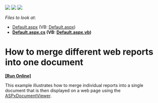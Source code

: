 <!-- default badges list -->
![](https://img.shields.io/endpoint?url=https://codecentral.devexpress.com/api/v1/VersionRange/128601884/13.1.4%2B)
[![](https://img.shields.io/badge/Open_in_DevExpress_Support_Center-FF7200?style=flat-square&logo=DevExpress&logoColor=white)](https://supportcenter.devexpress.com/ticket/details/E1944)
[![](https://img.shields.io/badge/📖_How_to_use_DevExpress_Examples-e9f6fc?style=flat-square)](https://docs.devexpress.com/GeneralInformation/403183)
<!-- default badges end -->
<!-- default file list -->
*Files to look at*:

* [Default.aspx](./CS/WebApplication1/Default.aspx) (VB: [Default.aspx](./VB/WebApplication1/Default.aspx))
* **[Default.aspx.cs](./CS/WebApplication1/Default.aspx.cs) (VB: [Default.aspx.vb](./VB/WebApplication1/Default.aspx.vb))**
<!-- default file list end -->
# How to merge different web reports into one document
<!-- run online -->
**[[Run Online]](https://codecentral.devexpress.com/e1944/)**
<!-- run online end -->


<p>This example illustrates how to merge individual reports into a single document that is then displayed on a web page using the <a href="http://documentation.devexpress.com/#XtraReports/CustomDocument5193"><u>ASPxDocumentViewer</u></a>.</p>

<br/>


